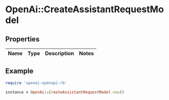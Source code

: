 # OpenAi::CreateAssistantRequestModel

## Properties

| Name | Type | Description | Notes |
| ---- | ---- | ----------- | ----- |

## Example

```ruby
require 'openai-openapi-rb'

instance = OpenAi::CreateAssistantRequestModel.new()
```

